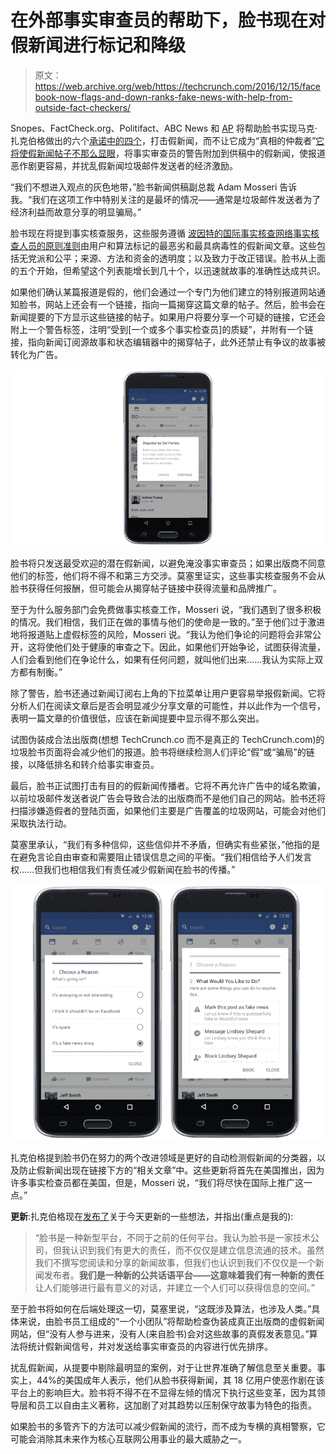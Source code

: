 # 在外部事实审查员的帮助下，脸书现在对假新闻进行标记和降级

> 原文：<https://web.archive.org/web/https://techcrunch.com/2016/12/15/facebook-now-flags-and-down-ranks-fake-news-with-help-from-outside-fact-checkers/>

Snopes、FactCheck.org、Politifact、ABC News 和 [AP](https://web.archive.org/web/20230404155745/https://blog.ap.org/announcements/the-fight-against-fake-news) 将帮助脸书实现马克·扎克伯格做出的六个[承诺中的四个](https://web.archive.org/web/20230404155745/https://www.facebook.com/zuck/posts/10103253901916271)，打击假新闻，而不让它成为“真相的仲裁者”[它将使假新闻帖子不那么显眼](https://web.archive.org/web/20230404155745/http://newsroom.fb.com/news/2016/12/news-feed-fyi-addressing-hoaxes-and-fake-news/)，将事实审查员的警告附加到供稿中的假新闻，使报道恶作剧更容易，并扰乱假新闻垃圾邮件发送者的经济激励。

“我们不想进入观点的灰色地带，”脸书新闻供稿副总裁 Adam Mosseri 告诉我。“我们在这项工作中特别关注的是最坏的情况——通常是垃圾邮件发送者为了经济利益而故意分享的明显骗局。”

脸书现在将提到事实核查服务，这些服务遵循 [波因特的国际事实核查网络事实核查人员的原则准则](https://web.archive.org/web/20230404155745/http://www.poynter.org/fact-checkers-code-of-principles/)由用户和算法标记的最恶劣和最具病毒性的假新闻文章。这些包括无党派和公平；来源、方法和资金的透明度；以及致力于改正错误。脸书从上面的五个开始，但希望这个列表能增长到几十个，以迅速就故事的准确性达成共识。

如果他们确认某篇报道是假的，他们会通过一个专门为他们建立的特别报道网站通知脸书，网站上还会有一个链接，指向一篇揭穿这篇文章的帖子。然后，脸书会在新闻提要的下方显示这些链接的帖子。如果用户将要分享一个可疑的链接，它还会附上一个警告标签，注明“受到[一个或多个事实检查员]的质疑”，并附有一个链接，指向新闻订阅源故事和状态编辑器中的揭穿帖子，此外还禁止有争议的故事被转化为广告。

![sharing-disputed-story](img/6f0418f89114dc82f4877549ccfe4390.png)

脸书将只发送最受欢迎的潜在假新闻，以避免淹没事实审查员；如果出版商不同意他们的标签，他们将不得不和第三方交涉。莫塞里证实，这些事实核查服务不会从脸书获得任何报酬，但可能会从揭穿帖子链接中获得流量和品牌推广。

至于为什么服务部门会免费做事实核查工作，Mosseri 说，“我们遇到了很多积极的情况。我们相信，我们正在做的事情与他们的使命是一致的。”至于他们过于激进地将报道贴上虚假标签的风险，Mosseri 说。“我认为他们争论的问题将会非常公开，这将使他们处于健康的审查之下。因此，如果他们开始争论，试图获得流量，人们会看到他们在争论什么，如果有任何问题，就叫他们出来……我认为实际上双方都有制衡。”

除了警告，脸书还通过新闻订阅右上角的下拉菜单让用户更容易举报假新闻。它将分析人们在阅读文章后是否会明显减少分享文章的可能性，并以此作为一个信号，表明一篇文章的价值很低，应该在新闻提要中显示得不那么突出。

试图伪装成合法出版商(想想 TechCrunch.co 而不是真正的 TechCrunch.com)的垃圾脸书页面将会减少他们的报道。脸书将继续检测人们评论“假”或“骗局”的链接，以降低排名和转介给事实审查员。

最后，脸书正试图打击有目的的假新闻传播者。它将不再允许广告中的域名欺骗，以前垃圾邮件发送者说广告会导致合法的出版商而不是他们自己的网站。脸书还将扫描涉嫌造假者的登陆页面，如果他们主要是广告覆盖的垃圾网站，可能会对他们采取执法行动。

莫塞里承认，“我们有多种信仰，这些信仰并不矛盾，但确实有些紧张，”他指的是在避免言论自由审查和需要阻止错误信息之间的平衡。“我们相信给予人们发言权……但我们也相信我们有责任减少假新闻在脸书的传播。”

![report-story-as-fake1](img/b62a458cbfae4b5f5b9b7818ffa81821.png)

扎克伯格提到脸书仍在努力的两个改进领域是更好的自动检测假新闻的分类器，以及防止假新闻出现在链接下方的“相关文章”中。这些更新将首先在美国推出，因为许多事实检查员都在美国，但是，Mosseri 说，“我们将尽快在国际上推广这一点。”

**更新**:扎克伯格现在[发布了](https://web.archive.org/web/20230404155745/https://www.facebook.com/zuck/posts/10103338789106661?pnref=story)关于今天更新的一些想法，并指出(重点是我的):

> “脸书是一种新型平台，不同于之前的任何平台。我认为脸书是一家技术公司，但我认识到我们有更大的责任，而不仅仅是建立信息流通的技术。虽然我们不撰写您阅读和分享的新闻故事，但我们也认识到我们不仅仅是一个新闻发布者。**我们是一种新的公共话语平台——这意味着我们有一种新的责任**让人们能够进行最有意义的对话，并建立一个人们可以获得信息的空间。”

至于脸书将如何在后端处理这一切，莫塞里说，“这既涉及算法，也涉及人类。”具体来说，由脸书员工组成的“一个小团队”将帮助检查伪装成真正出版商的虚假新闻网站，但“没有人参与进来，没有人(来自脸书)会对这些故事的真假发表意见。”算法将统计假新闻信号，并对发送给事实审查员的内容进行优先排序。

扰乱假新闻，从提要中剔除最明显的案例，对于让世界准确了解信息至关重要。事实上，44%的美国成年人表示，他们从脸书获得新闻，其 18 亿用户使恶作剧在该平台上的影响巨大。脸书将不得不在不显得左倾的情况下执行这些变革，因为其领导层和员工以自由主义著称，这加剧了对其趋势以压制保守故事为特色的指责。

如果脸书的多管齐下的方法可以减少假新闻的流行，而不成为专横的真相警察，它可能会消除其未来作为核心互联网公用事业的最大威胁之一。